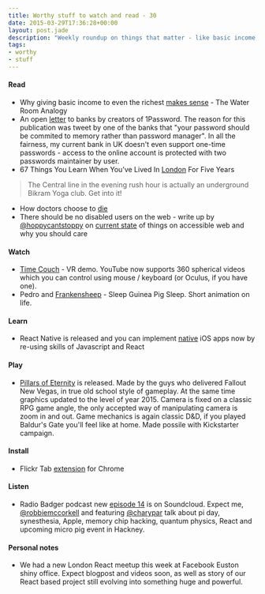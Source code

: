 ```yaml
---
title: Worthy stuff to watch and read - 30
date: 2015-03-29T17:36:28+00:00
layout: post.jade
description: "Weekly roundup on things that matter - like basic income, life in London, open letter to banks, accessibility on web, 360 degree videos, Pedro and Frankensheep, React Native, Pillars of Eternity release"
tags:
- worthy
- stuff
---
```


#### Read

* Why giving basic income to even the richest [makes sense](http://www.scottsantens.com/the-water-room-analogy-why-giving-basic-income-to-even-the-richest-makes-sense) - The Water Room Analogy
* An open [letter](https://blog.agilebits.com/2015/03/23/an-open-letter-to-banks/) to banks by creators of 1Password. The reason for this publication was tweet by one of the banks that "your password should be commited to memory rather than password manager". In all the fairness, my current bank in UK doesn't even support one-time passwords - access to the online account is protected with two passwords maintainer by user.
* 67 Things You Learn When You’ve Lived In [London](http://www.buzzfeed.com/robinedds/no-friend-is-worth-visiting-zone-5) For Five Years

>The Central line in the evening rush hour is actually an underground Bikram Yoga club. Get into it!

* How doctors choose to [die](http://www.theguardian.com/society/2012/feb/08/how-doctors-choose-die)
* There should be no disabled users on the web - write up by [@hoppycantstoppy](https://twitter.com/hoppycantstoppy) on [current state](http://red-badger.com/blog/2015/03/25/there-should-be-no-disabled-users-on-the-web/) of things on accessible web and why you should care

#### Watch

* [Time Couch](https://www.youtube.com/watch?v=7IaYJZ2Usdk) - VR demo. YouTube now supports 360 spherical videos which you can control using mouse / keyboard (or Oculus, if you have one).
* Pedro and [Frankensheep](https://www.youtube.com/watch?v=P9pJoA9Jxwk) - Sleep Guinea Pig Sleep. Short animation on life.

#### Learn

* React Native is released and you can implement [native](http://facebook.github.io/react-native/) iOS apps now by re-using skills of Javascript and React

#### Play

* [Pillars of Eternity](http://www.gog.com/game/pillars_of_eternity_hero_edition) is released. Made by the guys who delivered Fallout New Vegas, in true old school style of gameplay. At the same time graphics updated to the level of year 2015. Camera is fixed on a classic RPG game angle, the only accepted way of manipulating camera is zoom in and out. Game mechanics is again classic D&D, if you played Baldur's Gate you'll feel like at home. Made possile with Kickstarter campaign.

#### Install

* Flickr Tab [extension](https://chrome.google.com/webstore/detail/flickr-tab/bhnpmdabjgpimmnbmhefncbghknfegog) for Chrome

#### Listen

* Radio Badger podcast new [episode 14](https://soundcloud.com/karismafilms/radio-badger-episode-14) is on Soundcloud. Expect me, [@robbiemccorkell](https://twitter.com/robbiemccorkell) and featuring [@charypar](https://twitter.com/charypar) talk about pi day, synesthesia, Apple, memory chip hacking, quantum physics, React and upcoming micro pig event in Hackney.

#### Personal notes

* We had a new London React meetup this week at Facebook Euston shiny office. Expect blogpost and videos soon, as well as story of our React based project still evolving into something huge and powerful.
